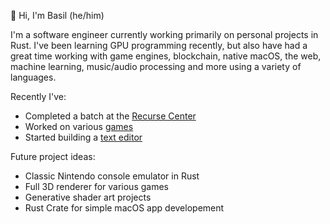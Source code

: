 👋 Hi, I'm Basil (he/him)

I'm a software engineer currently working primarily on personal projects in Rust. I've been learning GPU programming recently, but also have had a great time working with game engines, blockchain, native macOS, the web, machine learning, music/audio processing and more using a variety of languages.

Recently I've:

- Completed a batch at the [Recurse Center](https://www.recurse.com)
- Worked on various [games](https://github.com/thebasilisk/mirror-maze)
- Started building a [text editor](https://github.com/thebasilisk/txt-rs)

Future project ideas:

- Classic Nintendo console emulator in Rust
- Full 3D renderer for various games
- Generative shader art projects
- Rust Crate for simple macOS app developement
